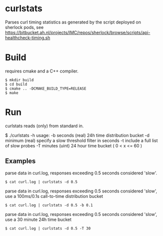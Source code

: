 # curlstats

Parses curl timing statistics as generated by the script deployed on sherlock pods, see
https://bitbucket.ah.nl/projects/IMC/repos/sherlock/browse/scripts/api-healthcheck-timing.sh

# Build

requires cmake and a C++ compiler.

```
$ mkdir build
$ cd build
$ cmake .. -DCMAKE_BUILD_TYPE=RELEASE
$ make
```

# Run

curlstats reads (only) from standard in.

$ ./curlstats -h
usage:
  -b seconds
     (real) 24h time distribution bucket
  -d minimum
     (real) specify a slow threshold filter in seconds
  -t
     include a full list of slow probes
  -T minutes
     (uint) 24 hour time bucket ( 0 < x <= 60 )


## Examples

parse data in curl.log, responses exceeding 0.5 seconds considered 'slow'.

```
$ cat curl.log | curlstats -d 0.5
```

parse data in curl.log, responses exceeding 0.5 seconds considered 'slow', use a 100ms/0.1s call-to-time distribution
bucket

```
$ cat curl.log | curlstats -d 0.5 -b 0.1
```

parse data in curl.log, responses exceeding 0.5 seconds considered 'slow', use a 30 minute 24h time bucket

```
$ cat curl.log | curlstats -d 0.5 -T 30
```
